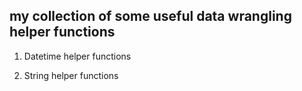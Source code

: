 ## my collection of some useful data wrangling helper functions

1. Datetime helper functions

2. String helper functions
